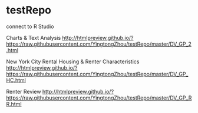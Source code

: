 # testRepo
connect to R Studio

Charts & Text Analysis
http://htmlpreview.github.io/?https://raw.githubusercontent.com/YingtongZhou/testRepo/master/DV_GP_2.html


New York City Rental Housing & Renter Characteristics
http://htmlpreview.github.io/?https://raw.githubusercontent.com/YingtongZhou/testRepo/master/DV_GP_HC.html

Renter Review
http://htmlpreview.github.io/?https://raw.githubusercontent.com/YingtongZhou/testRepo/master/DV_GP_RR.html
